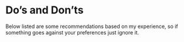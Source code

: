 # Do’s and Don’ts

Below listed are some recommendations based on my experience, so if something goes against your preferences just ignore it.
